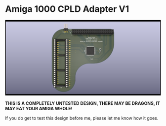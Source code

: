 # Amiga 1000 CPLD Adapter V1

![Amiga 1000 CPLD](A1000.png)

**THIS IS A COMPLETELY UNTESTED DESIGN, THERE MAY BE DRAGONS, IT MAY EAT YOUR AMIGA WHOLE!**

If you do get to test this design before me, please let me know how it goes.
